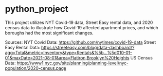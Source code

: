 # python_project

This project utilizes NYT Covid-19 data, Street Easy rental data, and 2020 census data to illustrate how Covid-19 affected apartment prices, and which boroughs had the most significant changes. 

Sources:
  NYT Covid Data: https://github.com/nytimes/covid-19-data
  Street Easy Rental Data: https://streeteasy.com/blog/data-dashboard/?agg=Total&metric=Inventory&type=Rentals&%5b…%5d010-01-01&maxDate=2021-08-01&area=Flatiron,Brooklyn%20Heights
  US Census Data: https://www1.nyc.gov/site/planning/planning-level/nyc-population/2020-census.page
